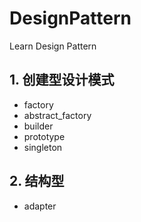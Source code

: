 # DesignPattern
Learn Design Pattern

## 1. 创建型设计模式

- factory
- abstract_factory
- builder 
- prototype
- singleton

## 2. 结构型

- adapter
